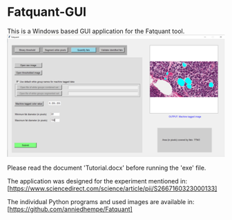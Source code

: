 # Fatquant-GUI
This is a Windows based GUI application for the Fatquant tool. 
![alt text](snapshot.png)

Please read the document 'Tutorial.docx' before running the 'exe' file.

The application was designed for the experiment mentioned in:
[https://www.sciencedirect.com/science/article/pii/S2667160323000133]

The individual Python programs and used images are available in:
[https://github.com/anniedhempe/Fatquant]
